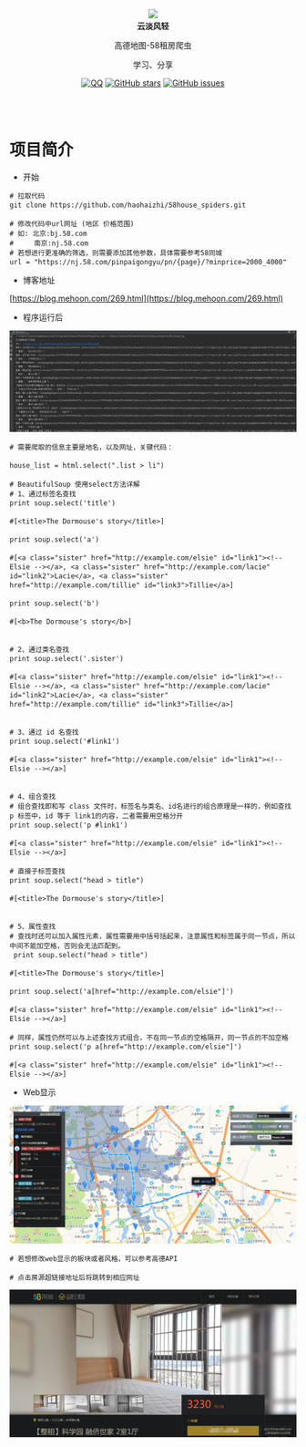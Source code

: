<p align="center">
  <a href="https://mehoon.com">
    <img src="https://blog.mehoon.com/wp-content/uploads/2021/06/cropped-avatar.jpg" width="130" />
  </a>
  <br />
  <b>云淡风轻</b>
  <p align="center">高德地图-58租房爬虫</p>
  <p align="center">学习、分享</p>
  
  <p align="center">
  <a href="https://github.com/haohaizhi/haohaizhi.github.io/blob/main/assets/qq.jpg">
  <img src="https://img.shields.io/badge/Talk-QQ-brightgreen.svg?style=popout-square" alt="QQ"></a>
  <a href="https://github.com/haohaizhi/58house_spiders/stargazers">
  <img src="https://img.shields.io/github/stars/haohaizhi/58house_spiders.svg?style=popout-square" alt="GitHub stars"></a>
  <a href="https://github.com/haohaizhi/58house_spiders/issues">
  <img src="https://img.shields.io/github/issues/haohaizhi/58house_spiders.svg?style=popout-square" alt="GitHub issues"></a>
</p>


<br />
<br />

# 项目简介
* 开始
```
# 拉取代码
git clone https://github.com/haohaizhi/58house_spiders.git

# 修改代码中url网址 (地区 价格范围)
# 如: 北京:bj.58.com
#     南京:nj.58.com
# 若想进行更准确的筛选，则需要添加其他参数，具体需要参考58同城
url = "https://nj.58.com/pinpaigongyu/pn/{page}/?minprice=2000_4000"
```
* 博客地址

[https://blog.mehoon.com/269.html](https://blog.mehoon.com/269.html)

* 程序运行后

![](images/1.png)
```
# 需要爬取的信息主要是地名，以及网址，关键代码：

house_list = html.select(".list > li")

# BeautifulSoup 使用select方法详解
# 1、通过标签名查找
print soup.select('title') 

#[<title>The Dormouse's story</title>]
 
print soup.select('a')

#[<a class="sister" href="http://example.com/elsie" id="link1"><!-- Elsie --></a>, <a class="sister" href="http://example.com/lacie" id="link2">Lacie</a>, <a class="sister" href="http://example.com/tillie" id="link3">Tillie</a>]
 
print soup.select('b')

#[<b>The Dormouse's story</b>]


# 2、通过类名查找
print soup.select('.sister')

#[<a class="sister" href="http://example.com/elsie" id="link1"><!-- Elsie --></a>, <a class="sister" href="http://example.com/lacie" id="link2">Lacie</a>, <a class="sister" href="http://example.com/tillie" id="link3">Tillie</a>]


# 3、通过 id 名查找
print soup.select('#link1')

#[<a class="sister" href="http://example.com/elsie" id="link1"><!-- Elsie --></a>]


# 4、组合查找
# 组合查找即和写 class 文件时，标签名与类名、id名进行的组合原理是一样的，例如查找 p 标签中，id 等于 link1的内容，二者需要用空格分开
print soup.select('p #link1')

#[<a class="sister" href="http://example.com/elsie" id="link1"><!-- Elsie --></a>]

# 直接子标签查找
print soup.select("head > title")

#[<title>The Dormouse's story</title>]


# 5、属性查找
# 查找时还可以加入属性元素，属性需要用中括号括起来，注意属性和标签属于同一节点，所以中间不能加空格，否则会无法匹配到。
 print soup.select("head > title")

#[<title>The Dormouse's story</title>]
 
print soup.select('a[href="http://example.com/elsie"]')

#[<a class="sister" href="http://example.com/elsie" id="link1"><!-- Elsie --></a>]

# 同样，属性仍然可以与上述查找方式组合，不在同一节点的空格隔开，同一节点的不加空格
print soup.select('p a[href="http://example.com/elsie"]')

#[<a class="sister" href="http://example.com/elsie" id="link1"><!-- Elsie --></a>]
```
* Web显示

![](images/2.png)
```
# 若想修改web显示的板块或者风格，可以参考高德API

# 点击房源超链接地址后将跳转到相应网址
```

![](images/3.png)
